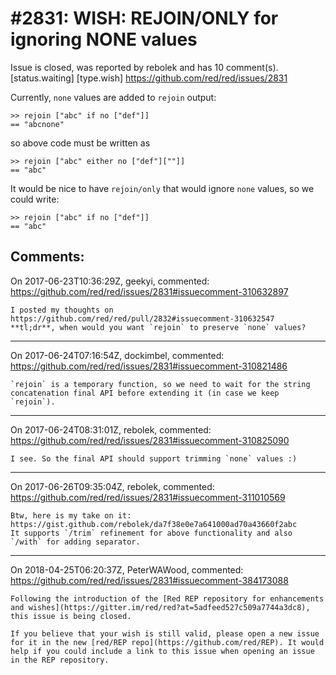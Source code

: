 
#2831: WISH: REJOIN/ONLY for ignoring NONE values
================================================================================
Issue is closed, was reported by rebolek and has 10 comment(s).
[status.waiting] [type.wish]
<https://github.com/red/red/issues/2831>

Currently, `none` values are added to `rejoin` output:
```
>> rejoin ["abc" if no ["def"]]
== "abcnone"
```
so above code must be written as
```
>> rejoin ["abc" either no ["def"][""]]
== "abc"
```
It would be nice to have `rejoin/only` that would ignore `none` values, so we could write:
```
>> rejoin ["abc" if no ["def"]]
== "abc"
```


Comments:
--------------------------------------------------------------------------------

On 2017-06-23T10:36:29Z, geekyi, commented:
<https://github.com/red/red/issues/2831#issuecomment-310632897>

    I posted my thoughts on https://github.com/red/red/pull/2832#issuecomment-310632547
    **tl;dr**, when would you want `rejoin` to preserve `none` values?

--------------------------------------------------------------------------------

On 2017-06-24T07:16:54Z, dockimbel, commented:
<https://github.com/red/red/issues/2831#issuecomment-310821486>

    `rejoin` is a temporary function, so we need to wait for the string concatenation final API before extending it (in case we keep `rejoin`).

--------------------------------------------------------------------------------

On 2017-06-24T08:31:01Z, rebolek, commented:
<https://github.com/red/red/issues/2831#issuecomment-310825090>

    I see. So the final API should support trimming `none` values :)

--------------------------------------------------------------------------------

On 2017-06-26T09:35:04Z, rebolek, commented:
<https://github.com/red/red/issues/2831#issuecomment-311010569>

    Btw, here is my take on it: https://gist.github.com/rebolek/da7f38e0e7a641000ad70a43660f2abc
    It supports `/trim` refinement for above functionality and also `/with` for adding separator.

--------------------------------------------------------------------------------

On 2018-04-25T06:20:37Z, PeterWAWood, commented:
<https://github.com/red/red/issues/2831#issuecomment-384173088>

    Following the introduction of the [Red REP repository for enhancements and wishes](https://gitter.im/red/red?at=5adfeed527c509a7744a3dc8), this issue is being closed.
    
    If you believe that your wish is still valid, please open a new issue for it in the new [red/REP repo](https://github.com/red/REP). It would help if you could include a link to this issue when opening an issue in the REP repository.

